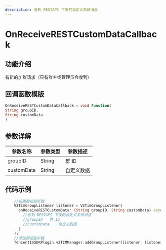 ```yaml
---
description: 收到 RESTAPI 下发的自定义系统消息
---
```


# OnReceiveRESTCustomDataCallback

## 功能介绍

有新的加群请求（只有群主或管理员会收到）

## 回调函数模版

```dart
OnReceiveRESTCustomDataCallback = void Function(
String groupID,
String customData
)
```

## 参数详解

| 参数名称       | 参数类型   | 参数描述  |
| ---------- | ------ | ----- |
| groupID    | String | 群 ID  |
| customData | String | 自定义数据 |

## 代码示例

```dart
    //设置群组监听器
    V2TimGroupListener listener = V2TimGroupListener(
      onReceiveRESTCustomData: (String groupID, String customData) async {
        //收到 RESTAPI 下发的自定义系统消息
        //groupID	群 ID
        //customData	自定义数据
      }
    );
    //添加群组监听器
    TencentImSDKPlugin.v2TIMManager.addGroupListener(listener: listener);
```

